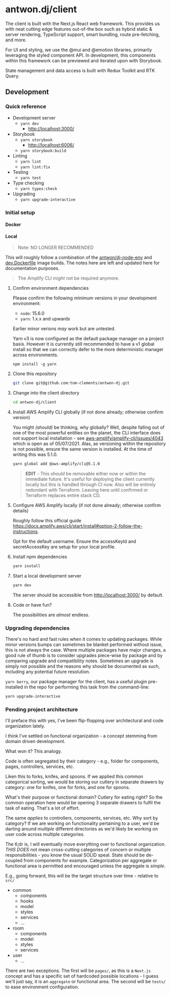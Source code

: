 # antwon.dj/client

The client is built with the Next.js React web framework. This provides us with neat
cutting edge features out-of-the box such as hybrid static & server rendering, TypeScript
support, smart bundling, route pre-fetching, and more.

For UI and styling, we use the @mui and @emotion libraries, primarily leveraging the styled
component API.
In development, this components within this framework can be previewed and iterated upon
with Storybook.

State management and data access is built with Redux Toolkit and RTK Query.

## Development

### Quick reference

- Development server
  - `yarn dev`
    - <http://localhost:3000/>
- Storybook
  - `yarn storybook`
    - <http://localhost:6006/>
  - `yarn storybook:build`
- Linting
  - `yarn lint`
  - `yarn lint:fix`
- Testing
  - `yarn test`
- Type checking
  - `yarn types:check`
- Upgrading
  - `yarn upgrade-interactive`

### Initial setup

#### Docker

#### Local

> Note: NO LONGER RECOMMENDED

This will roughly follow a combination of the [antwon/dj-node-env](../docker/builds/node-env/Dockerfile)
and [dev.Dockerfile](./dev.Dockerfile) image builds.
The notes here are left and updated here for documentation purposes.

> The Amplify CLI _might_ not be required anymore.

1. Confirm environment dependencies

    Please confirm the following minimum versions in your development environment:
    - `node`: 15.6.0
    - `yarn`: 1.x.x and upwards

    Earlier minor verions _may_ work but are untested.

    Yarn v3 is now configured as the default package manager on a project basis.
    However it is currently still recommended to have a v1 global install so that
    we can correctly defer to the more deterministic manager across environments.

    ```shell
    npm install -g yarn
    ```

2. Clone this repository

    ```sh
    git clone git@github.com:tom-clements/antwon-dj.git
    ```

3. Change into the client directory

    ```sh
    cd antwon-dj/client
    ```

4. Install AWS Amplify CLI globally (if not done already; otherwise confirm version)

    You might _(should)_ be thinking, why globally? Well, despite falling out of one of the
    most powerful entities on the planet, the CLI interface does not support local
    installation - see
    [aws-amplify/amplify-cli/issues/4043](https://github.com/aws-amplify/amplify-cli/issues/4043)
    which is open as of 05/07/2021. Alas, as versioning within the repository is not possible,
    ensure the same version is installed. At the time of writing this was 5.1.0.

    ```sh
    yarn global add @aws-amplify/cli@5.1.0
    ```

    > **EDIT** - This _should_ be removable either now or within the immediate future.
    > It's useful for deploying the client currently locally but this is handled through CI
    > now. Also will be entirely redundant with Terraform.
    > Leaving here until confirmed or Terraform replaces entire stack CD.

5. Configure AWS Amplify locally (if not done already; otherwise confirm details)

    Roughly follow this official guide <https://docs.amplify.aws/cli/start/install#option-2-follow-the-instructions>.

    Opt for the default username. Ensure the accessKeyId and secretAccessKey are setup for
    your local profile.

6. Install npm dependencies

    ```sh
    yarn install
    ```

7. Start a local development server

    ```sh
    yarn dev
    ```

    The server should be accessible from <http://localhost:3000/> by default.

8. Code or have fun?

    The possibilities are _almost_ endless.

### Upgrading dependencies

There's no hard and fast rules when it comes to updating packages. While minor versions bumps can
sometimes be blanket performed without issue, this is not always the case. Where multiple packages
have major changes, a good rule of thumb is to consider upgrades piece-wise by package and by
comparing upgrade and compatibility notes.
Sometimes an upgrade is simply not possible and the reasons why should be documented as such,
including any potential future resolution.

`yarn berry`, our package manager for the client, has a useful plugin pre-installed in the repo
for performing this task from the command-line:

```sh
yarn upgrade-interactive
```

### Pending project architecture

I'll preface this with yes, I've been flip-flopping over architectural and code organization lately.

I think I've settled on functional organization - a concept stemming from domain driven development.

What won it? This analogy.

Code is often segregated by their category - e.g., folder for components, pages, controllers,
services, etc.

Liken this to forks, knifes, and spoons.
If we applied this common categorical sorting, we would be storing our cutlery in separate drawers
by category: one for knifes, one for forks, and one for spoons.

What's their purpose or functional domain?
Cutlery for eating right? So the common operation here would be opening
3 separate drawers to fulfil the task of eating. That's a lot of effort.

The same _applies_ to controllers, components, services, etc. Why sort by category? If we are working on
functionality pertaining to a user, we'd be darting around _multiple_ different directories as we'd likely
be working on user code across multiple categories.

The tl;dr is, I will eventually move everything over to functional organization. _THIS DOES_ not mean
cross-cutting categories of concern or multiple responsibilities - you know the usual SOLID speal.
State should be de-coupled from components for example. Categorization per aggregate or functional
area is permitted and encouraged unless the aggregate is _simple_.

E.g., going forward, this will be the target structure over time - relative to `src/`

- common
  - components
  - hooks
  - model
  - styles
  - services
  - ...
- room
  - components
  - model
  - styles
  - services
- user
  - ...

There are two exceptions. The first will be `pages/`, as this is a `Next.js` concept and has a specific set of
hardcoded possible locations - I guess we'll just say, it is an `aggregate` or functional area.
The second will be `tests/` to ease environment configuration.
